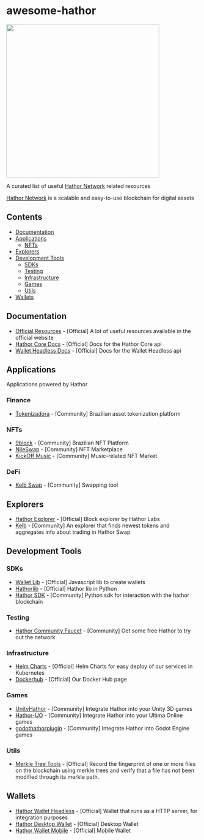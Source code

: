 # awesome-hathor

<img src="https://user-images.githubusercontent.com/5041650/139364058-45dd0c0a-8067-4ec8-bdca-7574cf08ae62.png" width="400" />

A curated list of useful [Hathor Network](https://hathor.network/) related resources

[Hathor Network](https://hathor.network/) is a scalable and easy-to-use blockchain for digital assets

## Contents <!-- omit in toc -->

- [Documentation](#documentation)
- [Applications](#applications)
  - [NFTs](#nfts)
- [Explorers](#explorers)
- [Development Tools](#development-tools)
  - [SDKs](#sdks)
  - [Testing](#testing)
  - [Infrastructure](#infrastructure)
  - [Games](#games)
  - [Utils](#utils)
- [Wallets](#wallets)

## Documentation

- [Official Resources](https://hathor.network/resources/) - [Official] A lot of useful resources available in the official website
- [Hathor Core Docs](https://docs.hathor.network/) - [Official] Docs for the Hathor Core api
- [Wallet Headless Docs](https://wallet-headless.docs.hathor.network/) - [Official] Docs for the Wallet Headless api

## Applications

Applications powered by Hathor

### Finance

- [Tokenizadora](https://tokenizadora.com.br/) - [Community] Brazilian asset tokenization platform

### NFTs

- [9block](https://9block.com.br/) - [Community] Brazilian NFT Platform
- [NileSwap](https://nileswap.com/) - [Community] NFT Marketplace
- [KickOff Music](https://kickoff.market/) - [Community] Music-related NFT Market

### DeFi

- [Kelb Swap](https://kelbswap.com/) - [Community] Swapping tool

## Explorers

- [Hathor Explorer](https://explorer.hathor.network/) - [Official] Block explorer by Hathor Labs
- [Kelb](https://kelbcoin.com/) - [Community] An explorer that finds newest tokens and aggregates info about trading in Hathor Swap

## Development Tools

### SDKs

- [Wallet Lib](https://github.com/HathorNetwork/hathor-wallet-lib) - [Official] Javascript lib to create wallets
- [Hathorlib](https://github.com/HathorNetwork/python-hathorlib) - [Official] Hathor lib in Python
- [Hathor SDK](https://github.com/Tall1n/hathor-sdk) - [Community] Python sdk for interaction with the hathor blockchain

### Testing

- [Hathor Community Faucet](https://www.gethathor.com/) - [Community] Get some free Hathor to try out the network

### Infrastructure

- [Helm Charts](https://github.com/HathorNetwork/helm-charts) - [Official] Helm Charts for easy deploy of our services in Kubernetes
- [Dockerhub](https://hub.docker.com/u/hathornetwork) - [Official] Our Docker Hub page

### Games

- [UnityHathor](https://github.com/mbnunes/UnityHathor) - [Community] Integrate Hathor into your Unity 3D games
- [Hathor-UO](https://github.com/mbnunes/hathor-uo) - [Community] Integrate Hathor into your Ultima Online games
- [godothathorplugin](https://github.com/mbnunes/godothathorplugin) - [Community] Integrate Hathor into Godot Engine games

### Utils

- [Merkle Tree Tools](https://github.com/HathorNetwork/merkle-tree-tools) - [Official] Record the fingerprint of one or more files on the blockchain using merkle trees and verify that a file has not been modified through its merkle path.

## Wallets

- [Hathor Wallet Headless](https://github.com/HathorNetwork/hathor-wallet-headless) - [Official] Wallet that runs as a HTTP server, for integration purposes
- [Hathor Desktop Wallet](https://github.com/HathorNetwork/hathor-wallet) - [Official] Desktop Wallet
- [Hathor Wallet Mobile](https://github.com/HathorNetwork/hathor-wallet-mobile) - [Official] Mobile Wallet

